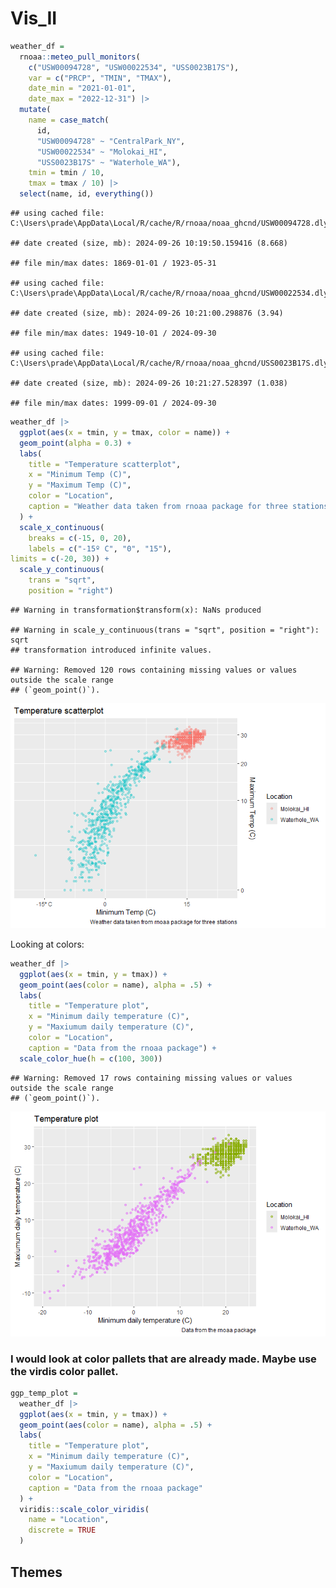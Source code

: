 Vis_II
================

``` r
weather_df = 
  rnoaa::meteo_pull_monitors(
    c("USW00094728", "USW00022534", "USS0023B17S"),
    var = c("PRCP", "TMIN", "TMAX"), 
    date_min = "2021-01-01",
    date_max = "2022-12-31") |>
  mutate(
    name = case_match(
      id, 
      "USW00094728" ~ "CentralPark_NY", 
      "USW00022534" ~ "Molokai_HI",
      "USS0023B17S" ~ "Waterhole_WA"),
    tmin = tmin / 10,
    tmax = tmax / 10) |>
  select(name, id, everything())
```

    ## using cached file: C:\Users\prade\AppData\Local/R/cache/R/rnoaa/noaa_ghcnd/USW00094728.dly

    ## date created (size, mb): 2024-09-26 10:19:50.159416 (8.668)

    ## file min/max dates: 1869-01-01 / 1923-05-31

    ## using cached file: C:\Users\prade\AppData\Local/R/cache/R/rnoaa/noaa_ghcnd/USW00022534.dly

    ## date created (size, mb): 2024-09-26 10:21:00.298876 (3.94)

    ## file min/max dates: 1949-10-01 / 2024-09-30

    ## using cached file: C:\Users\prade\AppData\Local/R/cache/R/rnoaa/noaa_ghcnd/USS0023B17S.dly

    ## date created (size, mb): 2024-09-26 10:21:27.528397 (1.038)

    ## file min/max dates: 1999-09-01 / 2024-09-30

``` r
weather_df |>
  ggplot(aes(x = tmin, y = tmax, color = name)) +
  geom_point(alpha = 0.3) +
  labs(
    title = "Temperature scatterplot", 
    x = "Minimum Temp (C)", 
    y = "Maximum Temp (C)",
    color = "Location",
    caption = "Weather data taken from rnoaa package for three stations"
  ) +
  scale_x_continuous(
    breaks = c(-15, 0, 20),
    labels = c("-15º C", "0", "15"), 
limits = c(-20, 30)) + 
  scale_y_continuous(
    trans = "sqrt", 
    position = "right")
```

    ## Warning in transformation$transform(x): NaNs produced

    ## Warning in scale_y_continuous(trans = "sqrt", position = "right"): sqrt
    ## transformation introduced infinite values.

    ## Warning: Removed 120 rows containing missing values or values outside the scale range
    ## (`geom_point()`).

![](Vis_2_files/figure-gfm/unnamed-chunk-1-1.png)<!-- -->

Looking at colors:

``` r
weather_df |> 
  ggplot(aes(x = tmin, y = tmax)) + 
  geom_point(aes(color = name), alpha = .5) + 
  labs(
    title = "Temperature plot",
    x = "Minimum daily temperature (C)",
    y = "Maxiumum daily temperature (C)",
    color = "Location",
    caption = "Data from the rnoaa package") + 
  scale_color_hue(h = c(100, 300)) 
```

    ## Warning: Removed 17 rows containing missing values or values outside the scale range
    ## (`geom_point()`).

![](Vis_2_files/figure-gfm/unnamed-chunk-2-1.png)<!-- -->

### I would look at color pallets that are already made. Maybe use the virdis color pallet.

``` r
ggp_temp_plot = 
  weather_df |> 
  ggplot(aes(x = tmin, y = tmax)) + 
  geom_point(aes(color = name), alpha = .5) + 
  labs(
    title = "Temperature plot",
    x = "Minimum daily temperature (C)",
    y = "Maxiumum daily temperature (C)",
    color = "Location",
    caption = "Data from the rnoaa package"
  ) + 
  viridis::scale_color_viridis(
    name = "Location", 
    discrete = TRUE
  )
```

## Themes
